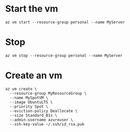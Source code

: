 

# Start the vm

```
az vm start --resource-group personal --name MyServer
```

# Stop

```
az vm stop --resource-group personal --name MyServer
```

# Create an vm 

```
az vm create \
  --resource-group MyResourceGroup \
  --name MySpotVM \
  --image UbuntuLTS \
  --priority Spot \
  --eviction-policy Deallocate \
  --size Standard_B1s \
  --admin-username azureuser \
  --ssh-key-value ~/.ssh/id_rsa.pub
```

